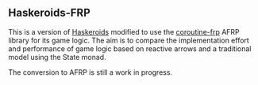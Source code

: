 ## Haskeroids-FRP

This is a version of [Haskeroids](https://github.com/shangaslammi/haskeroids) modified to use the [coroutine-frp](https://github.com/shangaslammi/coroutine-frp) AFRP library for its game logic. The aim is to compare the implementation effort and performance of game logic based on reactive arrows and a traditional model using the State monad.

The conversion to AFRP is still a work in progress.
